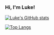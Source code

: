 ### Hi, I'm Luke!

<!--
**LukeArenas/LukeArenas** is a ✨ _special_ ✨ repository because its `README.md` (this file) appears on your GitHub profile.

Here are some ideas to get you started:

- 🔭 I’m currently working on ...
- 🌱 I’m currently learning TypeScript
- 🤔 I’m looking for help with ...
- 💬 Ask me about ...
- 📫 How to reach me: ...
- 😄 Pronouns: ...
- ⚡ Fun fact: ...
-->


[![Luke's GitHub stats](https://github-readme-stats.vercel.app/api?username=LukeArenas&hide=issues&theme=onedark&show_icons=true)](https://github.com/anuraghazra/github-readme-stats)

[![Top Langs](https://github-readme-stats.vercel.app/api/top-langs/?username=LukeArenas&theme=onedark&layout=compact&hide=mako)](https://github.com/anuraghazra/github-readme-stats)